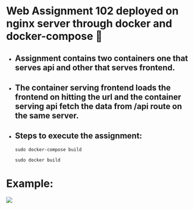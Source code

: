 # Web Assignment 102 deployed on nginx server through docker and docker-compose 🚀
- ## Assignment contains two containers one that serves api and other that serves frontend.
- ## The container serving frontend loads the frontend on hitting the url and the container serving api fetch the data from /api route on the same server.

- ## Steps to execute the assignment:
  ```
  sudo docker-compose build
  ```
  ```
  sudo docker build
  ```
# Example:
  <img src="https://i.imgur.com/5EzeHSo.png">

